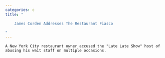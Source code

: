 ```yaml
---
categories: c
title: "

    James Corden Addresses The Restaurant Fiasco

"
---
```



    A New York City restaurant owner accused the "Late Late Show" host of abusing his wait staff on multiple occasions.

